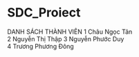 # SDC_Proiect 
DANH SÁCH THÀNH VIÊN
1	Châu Ngọc Tân		
2	Nguyễn Thị Thập
3	Nguyễn Phước Duy		
4	Trương Phương Đông		
